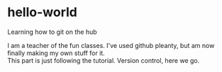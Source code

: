 # hello-world
Learning how to git on the hub

I am a teacher of the fun classes.  I've used github pleanty, but am now finally making my own stuff for it.  
This part is just following the tutorial.
Version control, here we go.
